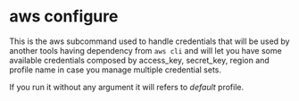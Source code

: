 # aws configure

This is the aws subcommand used to handle credentials that will be used by another tools having dependency from `aws cli` and will let you have some available credentials composed by access_key, secret_key, region and profile name in case you manage multiple credential sets.

If you run it without any argument it will refers to _default_ profile.

